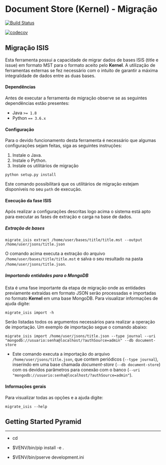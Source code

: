 # Document Store (Kernel) - Migração


[![Build Status](https://travis-ci.org/scieloorg/document-store-migracao.svg?branch=master)](https://travis-ci.org/scieloorg/document-store-migracao)

[![codecov](https://codecov.io/gh/scieloorg/document-store-migracao/branch/master/graph/badge.svg)](https://codecov.io/gh/scieloorg/document-store-migracao)


## Migração ISIS

Esta ferramenta possui a capacidade de migrar dados de bases ISIS (title e issue) em formato MST para o formato aceito pelo **Kernel**. A utilização de ferramentas externas se fez necessário com o intuito de garantir a máxima integralidade de dados entre as duas bases.

#### Dependências
Antes de executar a ferramenta de migração observe se as seguintes dependências estão presentes:

- Java `>= 1.8`
- Python `== 3.6.x`

#### Configuração

Para o devido funcionamento desta ferramenta é necessário que algumas configurações sejam feitas, siga as seguintes instruções:

1. Instale o Java.
2. Instale o Python.
3. Instale os utilitários de migração

```shell
python setup.py install
```

Este comando possibilitará que os utilitários de migração estejam disponíveis no seu `path` de execução.


#### Execução da fase ISIS

Após realizar a configurações descritas logo acima o sistema está apto para executar as fases de extração e carga na base de dados.

##### Extração de bases

```shell
migrate_isis extract /home/user/bases/title/title.mst --output /home/user/jsons/title.json
```
O comando acima executa a extração do arquivo `/home/user/bases/title/title.mst` e salva o seu resultado na pasta `/home/user/jsons/title.json`.

##### Importando entidades para o MongoDB

Esta é uma fase importante da etapa de migração onde as entidades previamente extraídas em formato JSON serão processadas e importadas no formato **Kernel** em uma base MongoDB. Para visualizar informações de ajuda digite:

```shell
migrate_isis import -h
```

Serão listadas todos os argumentos necessários para realizar a operação de importação. Um exemplo de importação segue o comando abaixo:

```shell
migrate_isis import /home/user/jsons/title.json --type journal --uri "mongodb://usuario:senha@localhost/?authSource=admin" --db document-store
```

- Este comando executa a importação do arquivo `/home/user/jsons/title.json`, que contem periódicos (`--type journal`), inserindo em uma base chamada *document-store* (`--db document-store`) com os devidos parâmetros para conexão com o banco (`--uri "mongodb://usuario:senha@localhost/?authSource=admin"`).


#### Informações gerais

Para visualizar todas as opções e a ajuda digite:
```shell
migrate_isis --help
```

## Getting Started Pyramid
---------------

- cd <directory containing this file>

- $VENV/bin/pip install -e .

- $VENV/bin/pserve development.ini
